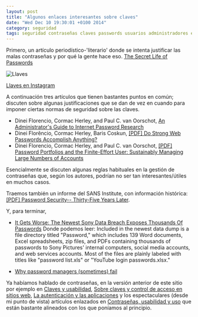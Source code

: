 ```yaml
---
layout: post
title: "Algunos enlaces interesantes sobre claves"
date: "Wed Dec 10 19:30:01 +0100 2014"
category: seguridad
tags: seguridad contraseñas claves passwords usuarios administradores enlaces historia usabilidad 
---
```



Primero, un artículo periodístico-'literario' donde se intenta justificar las malas contraseñas y por qué la gente hace eso.
[The Secret Life of Passwords](http://www.nytimes.com/2014/11/19/magazine/the-secret-life-of-passwords.html?_r=0)

![Llaves](http://photos-b.ak.instagram.com/hphotos-ak-xap1/10809033_1729061287319545_961271307_n.jpg)

[Llaves en Instagram](https://instagram.com/p/wb3h3nQB_x/)

A continuación tres artículos que tienen bastantes puntos en común; discuten sobre algunas justificaciones que se dan de vez en cuando para imponer ciertas normas de seguridad sobre las claves.

* Dinei Florencio, Cormac Herley, and Paul C. van Oorschot, [An Administrator's Guide to Internet Password Research](http://research.microsoft.com/apps/pubs/?id=227130)
* Dinei Florêncio, Cormac Herley, Baris Coskun, [[PDF] Do Strong Web Passwords Accomplish Anything?](https://www.usenix.org/event/hotsec07/tech/full_papers/florencio/florencio.pdf)
* Dinei Florencio, Cormac Herley, and Paul C. van Oorschot, [[PDF] Password Portfolios and the Finite-Effort User: Sustainably Managing Large Numbers of Accounts](http://research.microsoft.com/pubs/217510/passwordPortfolios.pdf)

Esencialmente se discuten algunas reglas habituales en la gestión de contraseñas que, según los autores, podrían no ser tan interesantes/útiles en muchos casos.

Traemos también un informe del SANS Institute, con información histórica: [[PDF] Password Security-- Thirty-Five Years Later](http://www.sans.org/reading-room/whitepapers/basics/password-security-thirty-five-years-35592).

Y, para terminar, 


* [It Gets Worse: The Newest Sony Data Breach Exposes Thousands Of Passwords](http://www.buzzfeed.com/charliewarzel/it-gets-worse-the-newest-sony-data-breach-exposes-thousands)
Donde podemos leer:
	Included in the newest data dump is a file directory titled "Password," which includes 139 Word documents, Excel spreadsheets, zip files, and PDFs containing thousands of passwords to Sony Pictures' internal computers, social media accounts, and web services accounts. Most of the files are plainly labeled with titles like "password list.xls" or "YouTube login passwords.xlsx." 

* [Why password managers (sometimes) fail](https://www.lightbluetouchpaper.org/2014/12/05/pmf/)

Ya habíamos hablado de contraseñas, en la versión anterior de este sitio por ejemplo en [Claves y usabilidad](http://mbpfernand0.wordpress.com/2011/02/08/claves-y-usabilidad/), [Sobre claves y control de acceso en sitios web](http://mbpfernand0.wordpress.com/2011/01/16/sobre-claves-y-control-de-acceso-en-sitios-web/), [La autenticación y las aplicaciones](http://mbpfernand0.wordpress.com/2012/04/27/la-autenticacion-y-las-aplicaciones/) y los espectaculares (desde mi punto de vista) artículos enlazados en [Contraseñas, usabilidad y uso](http://mbpfernand0.wordpress.com/2010/11/19/contrasenas-usabilidad-y-uso/) que están bastante alineados con los que poníamos al principio.
